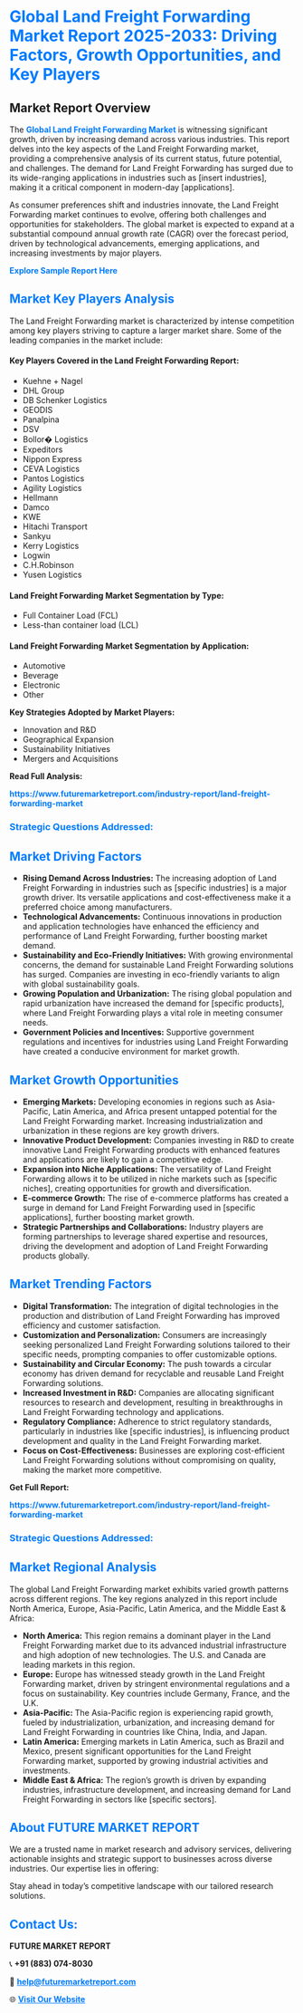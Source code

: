 <h1 style="color: #007BFF;">Global Land Freight Forwarding Market Report 2025-2033: Driving Factors, Growth Opportunities, and Key Players</h1>

<section id="overview">
<h2>Market Report Overview</h2>
<p>The <a href="https://www.futuremarketreport.com/industry-report/land-freight-forwarding-market" style="color: #007BFF; text-decoration: none;"><strong>Global Land Freight Forwarding Market</strong></a> is witnessing significant growth, driven by increasing demand across various industries. This report delves into the key aspects of the Land Freight Forwarding market, providing a comprehensive analysis of its current status, future potential, and challenges. The demand for Land Freight Forwarding has surged due to its wide-ranging applications in industries such as [insert industries], making it a critical component in modern-day [applications].</p>
<p>As consumer preferences shift and industries innovate, the Land Freight Forwarding market continues to evolve, offering both challenges and opportunities for stakeholders. The global market is expected to expand at a substantial compound annual growth rate (CAGR) over the forecast period, driven by technological advancements, emerging applications, and increasing investments by major players.</p>
</section>

<section id="overview">
<p><a href="https://www.futuremarketreport.com/request-sample/reportId=101448" style="color: #007BFF; text-decoration: none;"><strong>Explore Sample Report Here</strong></a></p>
</section>

<section id="key-players">
<h2 style="color: #007BFF;">Market Key Players Analysis</h2>
<p>The Land Freight Forwarding market is characterized by intense competition among key players striving to capture a larger market share. Some of the leading companies in the market include:</p>
<h4>Key Players Covered in the Land Freight Forwarding Report:</h4>
<ul><li>Kuehne + Nagel</li><li>DHL Group</li><li>DB Schenker Logistics</li><li>GEODIS</li><li>Panalpina</li><li>DSV</li><li>Bollor� Logistics</li><li>Expeditors</li><li>Nippon Express</li><li>CEVA Logistics</li><li>Pantos Logistics</li><li>Agility Logistics</li><li>Hellmann</li><li>Damco</li><li>KWE</li><li>Hitachi Transport</li><li>Sankyu</li><li>Kerry Logistics</li><li>Logwin</li><li>C.H.Robinson</li><li>Yusen Logistics</li></ul>
<h4>Land Freight Forwarding Market Segmentation by Type:</h4>
<ul><li>Full Container Load (FCL)</li><li>Less-than container load (LCL)</li></ul>

<h4>Land Freight Forwarding Market Segmentation by Application:</h4>
<ul><li>Automotive</li><li>Beverage</li><li>Electronic</li><li>Other</li></ul>
<p><strong>Key Strategies Adopted by Market Players:</strong></p>
<ul>
<li>Innovation and R&D</li>
<li>Geographical Expansion</li>
<li>Sustainability Initiatives</li>
<li>Mergers and Acquisitions</li>
</ul>
</section>

<section>
<p><strong>Read Full Analysis: </strong></p><a href="https://www.futuremarketreport.com/industry-report/land-freight-forwarding-market" style="color: #007BFF; text-decoration: none;"><strong>https://www.futuremarketreport.com/industry-report/land-freight-forwarding-market</strong></a>
<h3 style="color: #007BFF;">Strategic Questions Addressed:</h3>
</section>

<section id="driving-factors">
<h2 style="color: #007BFF;">Market Driving Factors</h2>
<ul>
<li><strong>Rising Demand Across Industries:</strong> The increasing adoption of Land Freight Forwarding in industries such as [specific industries] is a major growth driver. Its versatile applications and cost-effectiveness make it a preferred choice among manufacturers.</li>
<li><strong>Technological Advancements:</strong> Continuous innovations in production and application technologies have enhanced the efficiency and performance of Land Freight Forwarding, further boosting market demand.</li>
<li><strong>Sustainability and Eco-Friendly Initiatives:</strong> With growing environmental concerns, the demand for sustainable Land Freight Forwarding solutions has surged. Companies are investing in eco-friendly variants to align with global sustainability goals.</li>
<li><strong>Growing Population and Urbanization:</strong> The rising global population and rapid urbanization have increased the demand for [specific products], where Land Freight Forwarding plays a vital role in meeting consumer needs.</li>
<li><strong>Government Policies and Incentives:</strong> Supportive government regulations and incentives for industries using Land Freight Forwarding have created a conducive environment for market growth.</li>
</ul>
</section>

<section id="growth-opportunities">
<h2 style="color: #007BFF;">Market Growth Opportunities</h2>
<ul>
<li><strong>Emerging Markets:</strong> Developing economies in regions such as Asia-Pacific, Latin America, and Africa present untapped potential for the Land Freight Forwarding market. Increasing industrialization and urbanization in these regions are key growth drivers.</li>
<li><strong>Innovative Product Development:</strong> Companies investing in R&D to create innovative Land Freight Forwarding products with enhanced features and applications are likely to gain a competitive edge.</li>
<li><strong>Expansion into Niche Applications:</strong> The versatility of Land Freight Forwarding allows it to be utilized in niche markets such as [specific niches], creating opportunities for growth and diversification.</li>
<li><strong>E-commerce Growth:</strong> The rise of e-commerce platforms has created a surge in demand for Land Freight Forwarding used in [specific applications], further boosting market growth.</li>
<li><strong>Strategic Partnerships and Collaborations:</strong> Industry players are forming partnerships to leverage shared expertise and resources, driving the development and adoption of Land Freight Forwarding products globally.</li>
</ul>
</section>

<section id="trending-factors">
<h2 style="color: #007BFF;">Market Trending Factors</h2>
<ul>
<li><strong>Digital Transformation:</strong> The integration of digital technologies in the production and distribution of Land Freight Forwarding has improved efficiency and customer satisfaction.</li>
<li><strong>Customization and Personalization:</strong> Consumers are increasingly seeking personalized Land Freight Forwarding solutions tailored to their specific needs, prompting companies to offer customizable options.</li>
<li><strong>Sustainability and Circular Economy:</strong> The push towards a circular economy has driven demand for recyclable and reusable Land Freight Forwarding solutions.</li>
<li><strong>Increased Investment in R&D:</strong> Companies are allocating significant resources to research and development, resulting in breakthroughs in Land Freight Forwarding technology and applications.</li>
<li><strong>Regulatory Compliance:</strong> Adherence to strict regulatory standards, particularly in industries like [specific industries], is influencing product development and quality in the Land Freight Forwarding market.</li>
<li><strong>Focus on Cost-Effectiveness:</strong> Businesses are exploring cost-efficient Land Freight Forwarding solutions without compromising on quality, making the market more competitive.</li>
</ul>
</section>

<section>
<p><strong>Get Full Report: </strong></p><a href="https://www.futuremarketreport.com/industry-report/land-freight-forwarding-market" style="color: #007BFF; text-decoration: none;"><strong>https://www.futuremarketreport.com/industry-report/land-freight-forwarding-market</strong></a>
<h3 style="color: #007BFF;">Strategic Questions Addressed:</h3>
</section>


<section id="regional-analysis">
<h2 style="color: #007BFF;">Market Regional Analysis</h2>
<p>The global Land Freight Forwarding market exhibits varied growth patterns across different regions. The key regions analyzed in this report include North America, Europe, Asia-Pacific, Latin America, and the Middle East & Africa:</p>
<ul>
<li><strong>North America:</strong> This region remains a dominant player in the Land Freight Forwarding market due to its advanced industrial infrastructure and high adoption of new technologies. The U.S. and Canada are leading markets in this region.</li>
<li><strong>Europe:</strong> Europe has witnessed steady growth in the Land Freight Forwarding market, driven by stringent environmental regulations and a focus on sustainability. Key countries include Germany, France, and the U.K.</li>
<li><strong>Asia-Pacific:</strong> The Asia-Pacific region is experiencing rapid growth, fueled by industrialization, urbanization, and increasing demand for Land Freight Forwarding in countries like China, India, and Japan.</li>
<li><strong>Latin America:</strong> Emerging markets in Latin America, such as Brazil and Mexico, present significant opportunities for the Land Freight Forwarding market, supported by growing industrial activities and investments.</li>
<li><strong>Middle East & Africa:</strong> The region’s growth is driven by expanding industries, infrastructure development, and increasing demand for Land Freight Forwarding in sectors like [specific sectors].</li>
</ul>
</section>

<footer>
<h2 style="color: #007BFF;">About FUTURE MARKET REPORT</h2>
<p>We are a trusted name in market research and advisory services, delivering actionable insights and strategic support to businesses across diverse industries. Our expertise lies in offering:</p>

<p>Stay ahead in today’s competitive landscape with our tailored research solutions.</p>

<h2 style="color: #007BFF;">Contact Us:</h2>
<p><strong>FUTURE MARKET REPORT</strong></p>
<p>📞 <strong>+91 (883) 074-8030</strong></p>
<p>📧 <strong><a href="mailto:help@futuremarketreport.com" style="color: #007BFF;">help@futuremarketreport.com</a></strong></p>
<p>🌐 <strong><a href="https://www.futuremarketreport.com/" style="color: #007BFF;">Visit Our Website</a></strong></p>
</footer>